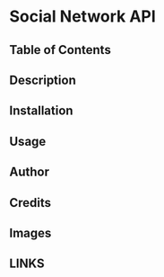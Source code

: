 # Social Network API

## Table of Contents

## Description

## Installation

## Usage

## Author

## Credits

## Images

## LINKS